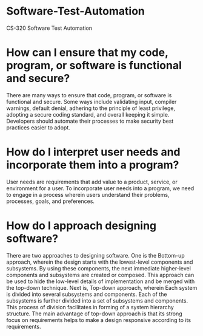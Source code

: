 # Software-Test-Automation
CS-320 Software Test Automation

# How can I ensure that my code, program, or software is functional and secure?
There are many ways to ensure that code, program, or software is functional and secure. Some ways include validating input, compiler warnings, default denial, adhering to the principle of least privilege, adopting a secure coding standard, and overall keeping it simple. Developers should automate their processes to make security best practices easier to adopt.

# How do I interpret user needs and incorporate them into a program?
User needs are requirements that add value to a product, service, or environment for a user. To incorporate user needs into a program, we need to engage in a process wherein users understand their problems, processes, goals, and preferences.

# How do I approach designing software?
There are two approaches to designing software. One is the Bottom-up approach, wherein the design starts with the lowest-level components and subsystems. By using these components, the next immediate higher-level components and subsystems are created or composed. This approach can be used to hide the low-level details of implementation and be merged with the top-down technique. Next is, Top-down approach, wherein Each system is divided into several subsystems and components. Each of the subsystems is further divided into a set of subsystems and components. This process of division facilitates in forming of a system hierarchy structure. The main advantage of top-down approach is that its strong focus on requirements helps to make a design responsive according to its requirements.
